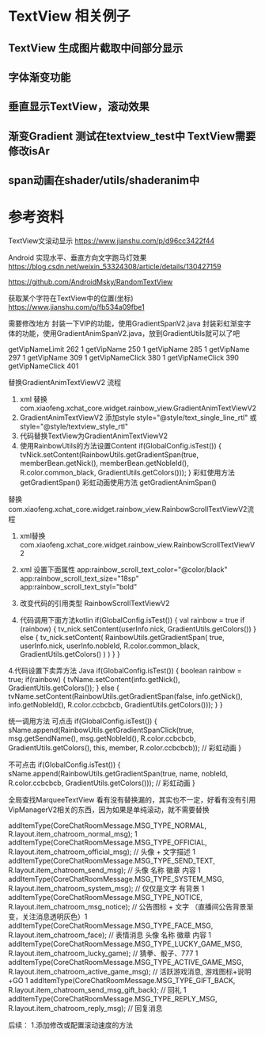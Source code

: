 # TextView 相关例子
## TextView 生成图片截取中间部分显示
## 字体渐变功能
## 垂直显示TextView，滚动效果

## 渐变Gradient 测试在textview_test中 TextView需要修改isAr
## span动画在shader/utils/shaderanim中


# 参考资料
TextView文滚动显示
https://www.jianshu.com/p/d96cc3422f44

Android 实现水平、垂直方向文字跑马灯效果
https://blog.csdn.net/weixin_53324308/article/details/130427159

https://github.com/AndroidMsky/RandomTextView

获取某个字符在TextView中的位置(坐标)
https://www.jianshu.com/p/fb534a09fbe1


需要修改地方
封装一下VIP的功能，使用GradientSpanV2.java
封装彩虹渐变字体的功能，使用GradientAnimSpanV2.java，放到GradientUtils就可以了吧

getVipNameLimit 262 1
getVipName 250 1
getVipName 285 1
getVipName 297 1
getVipName 309 1
getVipNameClick 380 1
getVipNameClick 390
getVipNameClick 401

替换GradientAnimTextViewV2 流程
1. xml 替换 com.xiaofeng.xchat_core.widget.rainbow_view.GradientAnimTextViewV2
2. GradientAnimTextViewV2 添加style style="@style/text_single_line_rtl" 或 style="@style/textview_style_rtl"
3. 代码替换TextView为GradientAnimTextViewV2
4. 使用RainbowUtils的方法设置Content
if(GlobalConfig.isTest()) {
    tvNick.setContent(RainbowUtils.getGradientSpan(true, memberBean.getNick(), memberBean.getNobleId(), R.color.common_black, GradientUtils.getColors()));
}
彩虹使用方法 getGradientSpan()
彩虹动画使用方法 getGradientAnimSpan()

替换com.xiaofeng.xchat_core.widget.rainbow_view.RainbowScrollTextViewV2流程
1. xml替换 com.xiaofeng.xchat_core.widget.rainbow_view.RainbowScrollTextViewV2
2. xml 设置下面属性
   app:rainbow_scroll_text_color="@color/black"
   app:rainbow_scroll_text_size="18sp"
   app:rainbow_scroll_text_styl="bold"
3. 改变代码的引用类型 RainbowScrollTextViewV2

5. 代码调用下面方法kotlin
if(GlobalConfig.isTest()) {
                val rainbow = true
                if (rainbow) {
                    tv_nick.setContent(userInfo.nick, GradientUtils.getColors())
                } else {
                    tv_nick.setContent(
                        RainbowUtils.getGradientSpan(
                            true,
                            userInfo.nick,
                            userInfo.nobleId,
                            R.color.common_black,
                            GradientUtils.getColors()
                        )
                    )
                }
            }

4.代码设置下卖弄方法 Java
if(GlobalConfig.isTest()) {
    boolean rainbow = true;
    if(rainbow) {
        tvName.setContent(info.getNick(), GradientUtils.getColors());
    } else {
        tvName.setContent(RainbowUtils.getGradientSpan(false, info.getNick(), info.getNobleId(), R.color.ccbcbcb, GradientUtils.getColors()));
    }
}

统一调用方法
可点击
if(GlobalConfig.isTest()) {
   sName.append(RainbowUtils.getGradientSpanClick(true, msg.getSendName(), msg.getNobleId(), R.color.ccbcbcb, GradientUtils.getColors(), this, member, R.color.ccbcbcb));  // 彩虹动画
}

不可点击
if(GlobalConfig.isTest()) {
    sName.append(RainbowUtils.getGradientSpan(true, name, nobleId, R.color.ccbcbcb, GradientUtils.getColors()));  // 彩虹动画
}

全局查找MarqueeTextView 看有没有替换漏的，其实也不一定，好看有没有引用VipManagerV2相关的东西，因为如果是单纯滚动，就不需要替换

addItemType(CoreChatRoomMessage.MSG_TYPE_NORMAL, R.layout.item_chatroom_normal_msg); 1
addItemType(CoreChatRoomMessage.MSG_TYPE_OFFICIAL, R.layout.item_chatroom_official_msg); // 头像 + 文字描述 1
addItemType(CoreChatRoomMessage.MSG_TYPE_SEND_TEXT, R.layout.item_chatroom_send_msg); // 头像 名称 徽章 内容 1
addItemType(CoreChatRoomMessage.MSG_TYPE_SYSTEM_MSG, R.layout.item_chatroom_system_msg); // 仅仅是文字 有背景 1
addItemType(CoreChatRoomMessage.MSG_TYPE_NOTICE, R.layout.item_chatroom_msg_notice); // 公告图标 + 文字 （直播间公告背景渐变，关注消息透明灰色）1
addItemType(CoreChatRoomMessage.MSG_TYPE_FACE_MSG, R.layout.item_chatroom_face); // 表情消息 头像 名称 徽章 内容 1
addItemType(CoreChatRoomMessage.MSG_TYPE_LUCKY_GAME_MSG, R.layout.item_chatroom_lucky_game); // 猜拳、骰子、777 1
addItemType(CoreChatRoomMessage.MSG_TYPE_ACTIVE_GAME_MSG, R.layout.item_chatroom_active_game_msg); // 活跃游戏消息, 游戏图标+说明+GO 1
addItemType(CoreChatRoomMessage.MSG_TYPE_GIFT_BACK, R.layout.item_chatroom_send_msg_gift_back); // 回礼 1
addItemType(CoreChatRoomMessage.MSG_TYPE_REPLY_MSG, R.layout.item_chatroom_reply_msg); // 回复消息

后续：
1.添加修改或配置滚动速度的方法















